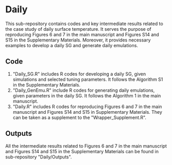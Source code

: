 # Daily
This sub-repository contains codes and key intermediate results related to the case study of daily surface temperature. It serves the purpose of reproducing Figures 6 and 7 in the main manuscript and Figures S14 and S15 in the Supplementary Materials. Moreover, it provides necessary examples to develop a daily SG and generate daily emulations.

## Code
1. "Daily_SG.R" includes R codes for developing a daily SG, given simulations and selected tuning parameters. It follows the Algorithm S1 in the Supplementary Materials.
2. "Daily_GenEmu.R" include R codes for generating daily emulations, given parameters in the daily SG. It follows the Algorithm 1 in the main manuscript.
3. "Daily.R" includes R codes for reproducing Figures 6 and 7 in the main manuscript and Figures S14 and S15 in Supplementary Materials. They can be taken as a supplement to the "Wrapper_Supplement.R".

## Outputs
All the intermediate results related to Figures 6 and 7 in the main manuscript and Figures S14 and S15 in the Supplementary Materials can be found in sub-repository "Daily/Outputs". 


